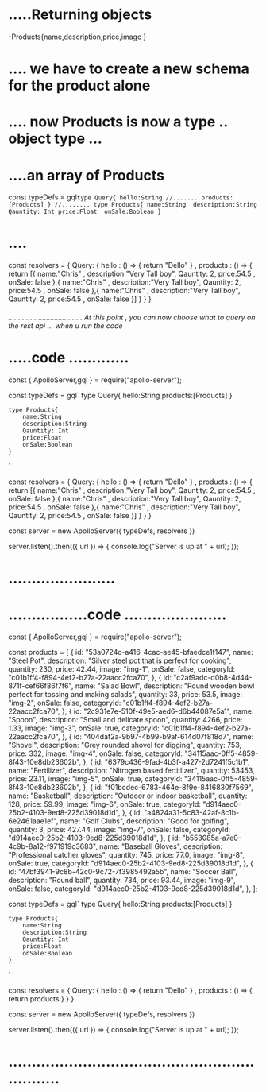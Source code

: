 # .....Returning objects 

-Products{name,description,price,image } 

# .... we have to create a new schema for the product alone 
# .... now Products is now a type .. object type ... 
# ....an array of Products 

const typeDefs = gql`
    type Query{
        hello:String
        //.......
        products:[Products]
    }
    //........
    type Products{
        name:String 
        description:String
        Qauntity: Int
        price:Float 
        onSale:Boolean
    } 
`

# ....



const resolvers = {
    Query: {
        hello : () => {
            return  "Dello"
        }
,
        products : () => {
            return [{
                name:"Chris" ,
                description:"Very Tall boy",
                Qauntity: 2,
                price:54.5 ,
                onSale: false
            },{
                name:"Chris" ,
                description:"Very Tall boy",
                Qauntity: 2,
                price:54.5 ,
                onSale: false
            },{
                name:"Chris" ,
                description:"Very Tall boy",
                Qauntity: 2,
                price:54.5 ,
                onSale: false
            }]
        }
    }
}

###### .....................................  At this point , you can now choose what to query on the rest api  ... when u run the code 







# .....code .............


const { ApolloServer,gql } = require("apollo-server");


const typeDefs = gql`
    type Query{
        hello:String
        products:[Products]
    }

    type Products{
        name:String 
        description:String
        Qauntity: Int
        price:Float 
        onSale:Boolean
    } 
`




const resolvers = {
    Query: {
        hello : () => {
            return  "Dello"
        }
,
        products : () => {
            return [{
                name:"Chris" ,
                description:"Very Tall boy",
                Qauntity: 2,
                price:54.5 ,
                onSale: false
            },{
                name:"Chris" ,
                description:"Very Tall boy",
                Qauntity: 2,
                price:54.5 ,
                onSale: false
            },{
                name:"Chris" ,
                description:"Very Tall boy",
                Qauntity: 2,
                price:54.5 ,
                onSale: false
            }]
        }
    }
}


const server = new ApolloServer({
    typeDefs,
    resolvers
})

server.listen().then(({ url }) => {
    console.log("Server is up at " + url);
  });

# .......................



# .................code ......................


const { ApolloServer,gql } = require("apollo-server");

const products = [
    {
      id: "53a0724c-a416-4cac-ae45-bfaedce1f147",
      name: "Steel Pot",
      description: "Silver steel pot that is perfect for cooking",
      quantity: 230,
      price: 42.44,
      image: "img-1",
      onSale: false,
      categoryId: "c01b1ff4-f894-4ef2-b27a-22aacc2fca70",
    },
    {
      id: "c2af9adc-d0b8-4d44-871f-cef66f86f7f6",
      name: "Salad Bowl",
      description: "Round wooden bowl perfect for tossing and making salads",
      quantity: 33,
      price: 53.5,
      image: "img-2",
      onSale: false,
      categoryId: "c01b1ff4-f894-4ef2-b27a-22aacc2fca70",
    },
    {
      id: "2c931e7e-510f-49e5-aed6-d6b44087e5a1",
      name: "Spoon",
      description: "Small and delicate spoon",
      quantity: 4266,
      price: 1.33,
      image: "img-3",
      onSale: true,
      categoryId: "c01b1ff4-f894-4ef2-b27a-22aacc2fca70",
    },
    {
      id: "404daf2a-9b97-4b99-b9af-614d07f818d7",
      name: "Shovel",
      description: "Grey rounded shovel for digging",
      quantity: 753,
      price: 332,
      image: "img-4",
      onSale: false,
      categoryId: "34115aac-0ff5-4859-8f43-10e8db23602b",
    },
    {
      id: "6379c436-9fad-4b3f-a427-2d7241f5c1b1",
      name: "Fertilizer",
      description: "Nitrogen based fertitlizer",
      quantity: 53453,
      price: 23.11,
      image: "img-5",
      onSale: true,
      categoryId: "34115aac-0ff5-4859-8f43-10e8db23602b",
    },
    {
      id: "f01bcdec-6783-464e-8f9e-8416830f7569",
      name: "Basketball",
      description: "Outdoor or indoor basketball",
      quantity: 128,
      price: 59.99,
      image: "img-6",
      onSale: true,
      categoryId: "d914aec0-25b2-4103-9ed8-225d39018d1d",
    },
    {
      id: "a4824a31-5c83-42af-8c1b-6e2461aae1ef",
      name: "Golf Clubs",
      description: "Good for golfing",
      quantity: 3,
      price: 427.44,
      image: "img-7",
      onSale: false,
      categoryId: "d914aec0-25b2-4103-9ed8-225d39018d1d",
    },
    {
      id: "b553085a-a7e0-4c9b-8a12-f971919c3683",
      name: "Baseball Gloves",
      description: "Professional catcher gloves",
      quantity: 745,
      price: 77.0,
      image: "img-8",
      onSale: true,
      categoryId: "d914aec0-25b2-4103-9ed8-225d39018d1d",
    },
    {
      id: "47bf3941-9c8b-42c0-9c72-7f3985492a5b",
      name: "Soccer Ball",
      description: "Round ball",
      quantity: 734,
      price: 93.44,
      image: "img-9",
      onSale: false,
      categoryId: "d914aec0-25b2-4103-9ed8-225d39018d1d",
    },
  ];
  


const typeDefs = gql`
    type Query{
        hello:String
        products:[Products]
    }

    type Products{
        name:String 
        description:String
        Qauntity: Int
        price:Float 
        onSale:Boolean
    } 
`




const resolvers = {
    Query: {
        hello : () => {
            return  "Dello"
        }
,
        products : () => {
            return  products
        }
    }
}


const server = new ApolloServer({
    typeDefs,
    resolvers
})

server.listen().then(({ url }) => {
    console.log("Server is up at " + url);
  });

# ................................................................
